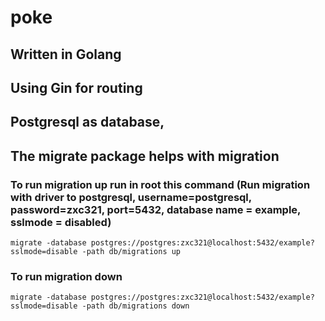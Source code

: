# poke
## Written in Golang
## Using Gin for routing 
## Postgresql as database, 
## The migrate package helps with migration 

### To run migration up run in root this command (Run migration with driver to postgresql, username=postgresql, password=zxc321, port=5432, database name = example, sslmode = disabled)
```
migrate -database postgres://postgres:zxc321@localhost:5432/example?sslmode=disable -path db/migrations up
```
### To run migration down
```
migrate -database postgres://postgres:zxc321@localhost:5432/example?sslmode=disable -path db/migrations down
```